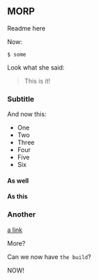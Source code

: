 ## MORP

Readme here

Now:

```
$ some 
```

Look what she said:

> This is it!

### Subtitle

And now this:

- One
- Two
- Three
- Four
- Five
- Six


#### As well

#### As this

### Another

[a link](https://aws.com)

More?


Can we now have `the build`?

NOW!

